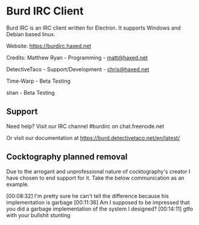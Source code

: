 # Burd IRC Client

Burd IRC is an IRC client written for Electron. It supports Windows and Debian based linux.

Website: https://burdirc.haxed.net

Credits:
Matthew Ryan - Programming - matt@haxed.net

DetectiveTaco - Support/Development - chris@haxed.net

Time-Warp - Beta Testing

shan - Beta Testing

## Support
Need help? Visit our IRC channel #burdirc on chat.freenode.net 

Or visit our documentation at https://burd.detectivetaco.net/en/latest/

## Cocktography planned removal
Due to the arrogant and unprofessional nature of cocktography's creator I have chosen to end support for it. Take the below communication as an example.
 
[00:08:32] <GaryKurtz> I'm pretty sure he can't tell the difference because his implementation is garbage
[00:11:36] <GaryKurtz> Am I supposed to be impressed that you did a garbage implementation of the system I designed?
[00:14:11] <GaryKurtz> gtfo with your bullshit stunting